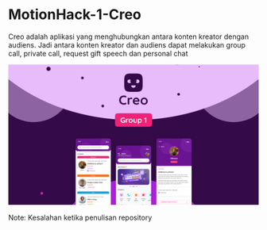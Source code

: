 # MotionHack-1-Creo
Creo adalah aplikasi yang menghubungkan antara konten kreator dengan audiens. Jadi antara konten kreator dan audiens dapat melakukan group call, private call, request gift speech dan personal chat

<img src="Slide_1.jpg"/>

Note: Kesalahan ketika penulisan repository
